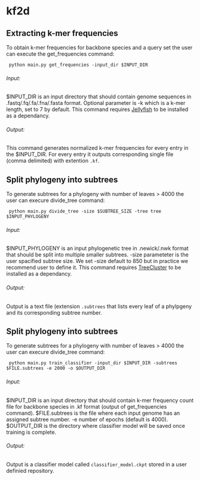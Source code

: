 # kf2d
<!-- k-mer frequency to distance-->

Extracting k-mer frequencies
------------
To obtain k-mer frequencies for backbone species and a query set the user can execute the get_frequencies command:
```
 python main.py get_frequencies -input_dir $INPUT_DIR
```
###### Input: 
$INPUT_DIR is an input directory that should contain genome sequences in .fastq/.fq/.fa/.fna/.fasta format. Optional parameter is -k which is a k-mer length, set to 7 by default.
This command requires [Jellyfish](https://github.com/gmarcais/Jellyfish) to be installed as a dependancy.
###### Output: 
This command generates normalized k-mer frequencies for every entry in the $INPUT_DIR. For every entry it outputs corresponding single file (comma delimited) with extention `.kf`.

Split phylogeny into subtrees 
------------
To generate subtrees for a phylogeny with number of leaves > 4000 the user can execure divide_tree command:
```
 python main.py divide_tree -size $SUBTREE_SIZE -tree tree $INPUT_PHYLOGENY
```
###### Input: 
$INPUT_PHYLOGENY is an input phylogenetic tree in .newick/.nwk format that should be split into multiple smaller subtrees. -size parameteter is the user spacified subtree size. We set -size default to 850 but in practice we recommend user to define it. 
This command requires [TreeCluster](https://github.com/niemasd/TreeCluster) to be installed as a dependancy.
###### Output: 
Output is a text file (extension `.subtrees` that lists every leaf of a phylpgeny and its corresponding subtree number.

Split phylogeny into subtrees 
------------
To generate subtrees for a phylogeny with number of leaves > 4000 the user can execure divide_tree command:
```
 python main.py train_classifier -input_dir $INPUT_DIR -subtrees $FILE.subtrees -e 2000 -o $OUTPUT_DIR
```
###### Input: 
$INPUT_DIR is an input directory that should contain k-mer frequency count file for backbone species in .kf format (output of get_frequencies command). $FILE.subtrees is the file where each input genome has an assigned subtree number. -e number of epochs (default is 4000). $OUTPUT_DIR is the directory where classifier model will be saved once training is complete.
###### Output: 
Output is a classifier model called `classifier_model.ckpt` stored in a user definied repository.

